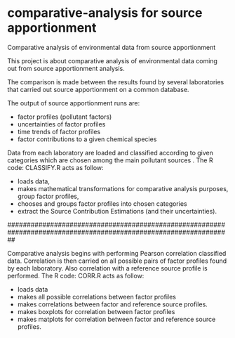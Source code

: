 comparative-analysis for source apportionment
====================

Comparative analysis of environmental data from source apportionment

This project is about comparative analysis of environmental data coming out from source apportionment analysis.

The comparison is made between the results found by several laboratories that carried out source apportionment on a common database.

The output of source apportionment runs are:
- factor profiles (pollutant factors)
- uncertainties of factor profiles
- time trends of factor profiles
- factor contributions to a given chemical species

Data from each laboratory are loaded and classified according to given categories
which are chosen among the main pollutant sources .
The R code: CLASSIFY.R acts as follow:
- loads data,
- makes mathematical transformations for comparative analysis purposes, group factor profiles, 
- chooses and groups factor profiles into chosen categories
- extract the Source Contribution Estimations (and their uncertainties).

##################################################################################################################

Comparative analysis begins with performing Pearson correlation classified data.
Correlation is then carried on all possible pairs of factor profiles found by each laboratory.
Also correlation with a reference source profile is performed.
The R code: CORR.R acts as follow:
- loads data
- makes all possible correlations between factor profiles
- makes correlations between factor and reference source profiles.
- makes boxplots for correlation between factor profiles
- makes matplots for correlation between factor and reference source profiles.



